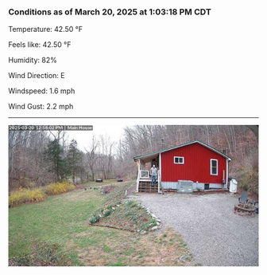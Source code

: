 ### Conditions as of March 20, 2025 at 1:03:18 PM CDT 

Temperature: 42.50 &deg;F

Feels like: 42.50 &deg;F

Humidity: 82%

Wind Direction: E

Windspeed: 1.6 mph

Wind Gust: 2.2 mph

---

<img src="./images/latest.jpeg"/>

